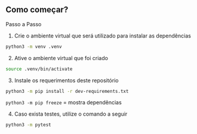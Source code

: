 ## Como começar?

<summary> Passo a Passo </summary>


1. Crie o ambiente virtual que será utilizado para instalar as dependências

```bash
python3 -m venv .venv
```

2. Ative o ambiente virtual que foi criado

```bash
source .venv/bin/activate
```

3. Instale os requerimentos deste repositório 

```bash
python3 -m pip install -r dev-requirements.txt
```

`python3 -m pip freeze` = mostra dependências


4. Caso exista testes, utilize o comando a seguir

```bash
python3 -m pytest
```